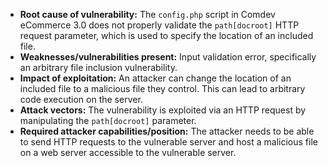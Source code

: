 - **Root cause of vulnerability:** The `config.php` script in Comdev eCommerce 3.0 does not properly validate the `path[docroot]` HTTP request parameter, which is used to specify the location of an included file.
- **Weaknesses/vulnerabilities present:**  Input validation error, specifically an arbitrary file inclusion vulnerability.
- **Impact of exploitation:** An attacker can change the location of an included file to a malicious file they control. This can lead to arbitrary code execution on the server.
- **Attack vectors:** The vulnerability is exploited via an HTTP request by manipulating the `path[docroot]` parameter.
- **Required attacker capabilities/position:** The attacker needs to be able to send HTTP requests to the vulnerable server and host a malicious file on a web server accessible to the vulnerable server.